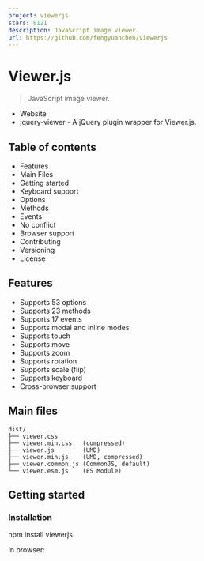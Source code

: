 ```yaml
---
project: viewerjs
stars: 8121
description: JavaScript image viewer.
url: https://github.com/fengyuanchen/viewerjs
---
```


Viewer.js
=========

> JavaScript image viewer.

-   Website
-   jquery-viewer - A jQuery plugin wrapper for Viewer.js.

Table of contents
-----------------

-   Features
-   Main Files
-   Getting started
-   Keyboard support
-   Options
-   Methods
-   Events
-   No conflict
-   Browser support
-   Contributing
-   Versioning
-   License

Features
--------

-   Supports 53 options
-   Supports 23 methods
-   Supports 17 events
-   Supports modal and inline modes
-   Supports touch
-   Supports move
-   Supports zoom
-   Supports rotation
-   Supports scale (flip)
-   Supports keyboard
-   Cross-browser support

Main files
----------

```
dist/
├── viewer.css
├── viewer.min.css   (compressed)
├── viewer.js        (UMD)
├── viewer.min.js    (UMD, compressed)
├── viewer.common.js (CommonJS, default)
└── viewer.esm.js    (ES Module)
```

Getting started
---------------

### Installation

npm install viewerjs

In browser:

<link  href\="/path/to/viewer.css" rel\="stylesheet"\>
<script src\="/path/to/viewer.js"\></script\>

The cdnjs provides CDN support for Viewer.js's CSS and JavaScript. You can find the links here.

### Usage

#### Syntax

new Viewer(element\[, options\])

-   **element**
    
    -   Type: `HTMLElement`
    -   The target image or container of images for viewing.
-   **options** (optional)
    
    -   Type: `Object`
    -   The options for viewing. Check out the available options.

#### Example

<!-- a block container is required -->
<div\>
  <img id\="image" src\="picture.jpg" alt\="Picture"\>
</div\>

<div\>
  <ul id\="images"\>
    <li\><img src\="picture-1.jpg" alt\="Picture 1"\></li\>
    <li\><img src\="picture-2.jpg" alt\="Picture 2"\></li\>
    <li\><img src\="picture-3.jpg" alt\="Picture 3"\></li\>
  </ul\>
</div\>

// You should import the CSS file.
// import 'viewerjs/dist/viewer.css';
import Viewer from 'viewerjs';

// View an image.
const viewer \= new Viewer(document.getElementById('image'), {
  inline: true,
  viewed() {
    viewer.zoomTo(1);
  },
});
// Then, show the image by clicking it, or call \`viewer.show()\`.

// View a list of images.
// Note: All images within the container will be found by calling \`element.querySelectorAll('img')\`.
const gallery \= new Viewer(document.getElementById('images'));
// Then, show one image by click it, or call \`gallery.show()\`.

Keyboard support
----------------

> Only available in modal mode.

-   `Esc`: Exit full screen or close the viewer or exit modal mode or stop play.
-   `Space`: Stop play.
-   `Tab`: Switch the focus state on the buttons in the viewer.
-   `Enter`: Trigger the click event handler on the button.
-   `←`: View the previous image.
-   `→`: View the next image.
-   `↑`: Zoom in the image.
-   `↓`: Zoom out the image.
-   `Ctrl + 0`: Zoom out to initial size.
-   `Ctrl + 1`: Zoom in to natural size.

⬆ back to top

Options
-------

You may set viewer options with `new Viewer(image, options)`. If you want to change the global default options, You may use `Viewer.setDefaults(options)`.

### backdrop

-   Type: `Boolean` or `String`
-   Default: `true`

Enable the modal backdrop, specify `static` for the backdrop that will not close the modal on click.

### button

-   Type: `Boolean`
-   Default: `true`

Show the button on the top-right of the viewer.

### navbar

-   Type: `Boolean` or `Number`
-   Default: `true`
-   Options:
    -   `0` or `false`: hide the navbar
    -   `1` or `true`: show the navbar
    -   `2`: show the navbar only when the screen width is greater than 768 pixels
    -   `3`: show the navbar only when the screen width is greater than 992 pixels
    -   `4`: show the navbar only when the screen width is greater than 1200 pixels

Specify the visibility of the navbar.

### title

-   Type: `Boolean` or `Number` or `Function` or `Array`
-   Default: `true`
-   Options:
    -   `0` or `false`: hide the title
    -   `1` or `true` or `Function` or `Array`: show the title
    -   `2`: show the title only when the screen width is greater than 768 pixels
    -   `3`: show the title only when the screen width is greater than 992 pixels
    -   `4`: show the title only when the screen width is greater than 1200 pixels
    -   `Function`: customize the title content
    -   `[Number, Function]`: the first element indicate the visibility, the second element customize the title content

Specify the visibility and the content of the title.

> The name comes from the `alt` attribute of an image element or the image name parsed from its URL.

For example, `title: 4` equals to:

new Viewer(image, {
  title: \[4, (image, imageData) \=> \`${image.alt} (${imageData.naturalWidth} × ${imageData.naturalHeight})\`\]
});

### toolbar

-   Type: `Boolean` or `Number` or `Object`
-   Default: `true`
-   Options:
    -   `0` or `false`: hide the toolbar.
    -   `1` or `true`: show the toolbar.
    -   `2`: show the toolbar only when the screen width is greater than 768 pixels.
    -   `3`: show the toolbar only when the screen width is greater than 992 pixels.
    -   `4`: show the toolbar only when the screen width is greater than 1200 pixels.
    -   `{ key: Boolean | Number }`: show or hide the toolbar.
    -   `{ key: String }`: customize the size of the button.
    -   `{ key: Function }`: customize the click handler of the button.
    -   `{ key: { show: Boolean | Number, size: String, click: Function }`: customize each property of the button.
    -   Available built-in keys: "zoomIn", "zoomOut", "oneToOne", "reset", "prev", "play", "next", "rotateLeft", "rotateRight", "flipHorizontal", "flipVertical".
    -   Available built-in sizes: "small", "medium" (default) and "large".

Specify the visibility and layout of the toolbar its buttons.

For example, `toolbar: 4` equals to:

new Viewer(image, {
  toolbar: {
    zoomIn: 4,
    zoomOut: 4,
    oneToOne: 4,
    reset: 4,
    prev: 4,
    play: {
      show: 4,
      size: 'large',
    },
    next: 4,
    rotateLeft: 4,
    rotateRight: 4,
    flipHorizontal: 4,
    flipVertical: 4,
  },
});

> see more for custom toolbar.

### className

-   Type: `String`
-   Default: `''`

Custom class name(s) to add to the viewer's root element.

### container

-   Type: `Element` or `String`
-   Default: `'body'`
-   An element or a valid selector for Document.querySelector

Container to place the viewer in the modal mode.

> Only available when the `inline` option is set to `false`.

### filter

-   Type: `Function`
-   Default: `null`

Filter the images for viewing (should return `true` if the image is viewable, return `false` to ignore the image).

For example:

new Viewer(image, {
  filter(image) {
    return image.complete;
  },
});

> Note that images without the `src` attribute set will be ignored by default.

### fullscreen

-   Type: `Boolean` or `FullscreenOptions`
-   Default: `true`

Enable to request full screen when play.

> Requires the browser supports Fullscreen API.

### inheritedAttributes

-   Type: `Array`
-   Default: `['crossOrigin', 'decoding', 'isMap', 'loading', 'referrerPolicy', 'sizes', 'srcset', 'useMap']`

Define the extra attributes to inherit from the original image.

> Note that the basic attributes `src` and `alt` will always inherit from the original image.

### initialCoverage

-   Type: `Number`
-   Default: `0.9`

Define the initial coverage of the viewing image. It must a positive number between 0 (0%) and 1 (100%).

### initialViewIndex

-   Type: `Number`
-   Default: `0`

Define the initial index of the image for viewing.

> Also used as the default parameter value of the `view` method.

### inline

-   Type: `Boolean`
-   Default: `false`

Enable inline mode.

### interval

-   Type: `Number`
-   Default: `5000`

The amount of time to delay between automatically cycling an image when playing.

### keyboard

-   Type: `Boolean`
-   Default: `true`

Enable keyboard support.

### focus

-   Type: `Boolean`
-   Default: `true`

Focus the active item in the navbar when initialized.

> Requires the `keyboard` option set to `true`.

### loading

-   Type: `Boolean`
-   Default: `true`

Indicate if showing a loading spinner when loading the image or not.

### loop

-   Type: `Boolean`
-   Default: `true`

Indicate if enabling loop viewing or not.

> If the current image is the last one, then the next one to view is the first one, and vice versa.

### minWidth

-   Type: `Number`
-   Default: 200

Define the minimum width of the viewer.

> Only available in inline mode (set the `inline` option to `true`).

### minHeight

-   Type: `Number`
-   Default: 100

Define the minimum height of the viewer.

> Only available in inline mode (set the `inline` option to `true`).

### movable

-   Type: `Boolean`
-   Default: `true`

Enable to move the image.

### rotatable

-   Type: `Boolean`
-   Default: `true`

Enable to rotate the image.

### scalable

-   Type: `Boolean`
-   Default: `true`

Enable to scale the image.

### zoomable

-   Type: `Boolean`
-   Default: `true`

Enable to zoom the image.

### zoomOnTouch

-   Type: `Boolean`
-   Default: `true`

Enable to zoom the current image by dragging on the touch screen.

### zoomOnWheel

-   Type: `Boolean`
-   Default: `true`

Enable to zoom the image by wheeling the mouse.

### slideOnTouch

-   Type: `Boolean`
-   Default: `true`

Enable to slide to the next or previous image by swiping on the touch screen.

### toggleOnDblclick

-   Type: `Boolean`
-   Default: `true`

Indicate if toggle the image size between its natural size and initial size when double click on the image or not.

In other words, call the `toggle` method automatically when double click on the image.

> Requires `dblclick` event support.

### tooltip

-   Type: `Boolean`
-   Default: `true`

Show the tooltip with image ratio (percentage) when zooming in or zooming out.

### transition

-   Type: `Boolean`
-   Default: `true`

Enable CSS3 Transition for some special elements.

### zIndex

-   Type: `Number`
-   Default: `2015`

Define the CSS `z-index` value of the viewer in modal mode.

### zIndexInline

-   Type: `Number`
-   Default: `0`

Define the CSS `z-index` value of the viewer in inline mode.

### zoomRatio

-   Type: `Number`
-   Default: `0.1`

Define the ratio when zooming the image by wheeling the mouse.

### minZoomRatio

-   Type: `Number`
-   Default: `0.01`

Define the min ratio of the image when zooming out.

### maxZoomRatio

-   Type: `Number`
-   Default: `100`

Define the max ratio of the image when zooming in.

### url

-   Type: `String` or `Function`
-   Default: `'src'`

Define where to get the original image URL for viewing.

> If it is a string, it should be one of the attributes of each image element. If it is a function, it should return a valid image URL.

For example:

<img src\="picture.jpg?size=160"\>

new Viewer(image, {
  url(image) {
    return image.src.replace('?size=160', '');
  },
});

### ready

-   Type: `Function`
-   Default: `null`

Shortcut of the `ready` event.

### show

-   Type: `Function`
-   Default: `null`

Shortcut of the `show` event.

### shown

-   Type: `Function`
-   Default: `null`

Shortcut of the `shown` event.

### hide

-   Type: `Function`
-   Default: `null`

Shortcut of the `hide` event.

### hidden

-   Type: `Function`
-   Default: `null`

Shortcut of the `hidden` event.

### view

-   Type: `Function`
-   Default: `null`

Shortcut of the `view` event.

### viewed

-   Type: `Function`
-   Default: `null`

Shortcut of the `viewed` event.

### move

-   Type: `Function`
-   Default: `null`

Shortcut of the `move` event.

### moved

-   Type: `Function`
-   Default: `null`

Shortcut of the `moved` event.

### rotate

-   Type: `Function`
-   Default: `null`

Shortcut of the `rotate` event.

### rotated

-   Type: `Function`
-   Default: `null`

Shortcut of the `rotated` event.

### scale

-   Type: `Function`
-   Default: `null`

Shortcut of the `scale` event.

### scaled

-   Type: `Function`
-   Default: `null`

Shortcut of the `scaled` event.

### zoom

-   Type: `Function`
-   Default: `null`

Shortcut of the `zoom` event.

### zoomed

-   Type: `Function`
-   Default: `null`

Shortcut of the `zoomed` event.

### play

-   Type: `Function`
-   Default: `null`

Shortcut of the `play` event.

### stop

-   Type: `Function`
-   Default: `null`

Shortcut of the `stop` event.

⬆ back to top

Methods
-------

All methods allow chain composition.

As there are some **asynchronous** processes when start the viewer, you should call a method only when it is available, see the following **lifecycle**:

new Viewer(image, {
  ready() {
    // 2 methods are available here: "show" and "destroy".
  },
  shown() {
    // 9 methods are available here: "hide", "view", "prev", "next", "play", "stop", "full", "exit" and "destroy".
  },
  viewed() {
    // All methods are available here except "show".
    this.viewer.zoomTo(1).rotateTo(180);
  }
});

### show(\[immediate\])

-   **immediate** (optional):
    -   Type: `Boolean`
    -   Default: `false`
    -   Indicates if show the viewer immediately or not.

Show the viewer.

> Only available in modal mode.

### hide(\[immediate\])

-   **immediate** (optional):
    -   Type: `Boolean`
    -   Default: `false`
    -   Indicates if hide the viewer immediately or not.

Hide the viewer.

> Only available in modal mode.

### view(\[index\])

-   **index** (optional):
    -   Type: `Number`
    -   Default: `0` (inherits from the `initialViewIndex` option)
    -   The index of the image for viewing

View one of the images with the image index. If the viewer is hidden, it will be shown first.

viewer.view(1); // View the second image

### prev(\[loop=false\])

-   **loop** (optional):
    -   Type: `Boolean`
    -   Default: `false`
    -   Indicate if turn to view the last one when it is the first one at present.

View the previous image.

### next(\[loop=false\])

-   **loop** (optional):
    -   Type: `Boolean`
    -   Default: `false`
    -   Indicate if turn to view the first one when it is the last one at present.

View the next image.

### move(x\[, y = x\])

-   **x**:
    
    -   Type: `Number`
    -   The moving distance in the horizontal direction.
-   **y** (optional):
    
    -   Type: `Number`
    -   The moving distance in the vertical direction.
    -   If not present, its default value is `x`

Move the image with relative offsets.

viewer.move(1);
viewer.move(\-1, 0); // Move left
viewer.move(1, 0);  // Move right
viewer.move(0, \-1); // Move up
viewer.move(0, 1);  // Move down

### moveTo(x\[, y = x\])

-   **x**:
    
    -   Type: `Number`
    -   The new position in the horizontal direction.
-   **y** (optional):
    
    -   Type: `Number`
    -   The new position in the vertical direction.
    -   If not present, its default value is `x`.

Move the image to an absolute point.

### rotate(degree)

-   **degree**:
    -   Type: `Number`
    -   Rotate right: requires a positive number (degree > 0)
    -   Rotate left: requires a negative number (degree < 0)

Rotate the image with a relative degree.

viewer.rotate(90);
viewer.rotate(\-90);

### rotateTo(degree)

-   **degree**:
    -   Type: `Number`

Rotate the image to an absolute degree.

viewer.rotateTo(0); // Reset to zero degree
viewer.rotateTo(360); // Rotate a full round

### scale(scaleX\[, scaleY\])

-   **scaleX**:
    
    -   Type: `Number`
    -   Default: `1`
    -   The scaling factor to apply on the abscissa of the image
    -   When equal to `1` it does nothing.
-   **scaleY** (optional):
    
    -   Type: `Number`
    -   The scaling factor to apply on the ordinate of the image
    -   If not present, its default value is `scaleX`.

Scale the image.

viewer.scale(\-1); // Flip both horizontal and vertical
viewer.scale(\-1, 1); // Flip horizontal
viewer.scale(1, \-1); // Flip vertical

### scaleX(scaleX)

-   **scaleX**:
    -   Type: `Number`
    -   Default: `1`
    -   The scaling factor to apply on the abscissa of the image
    -   When equal to `1` it does nothing

Scale the abscissa of the image.

viewer.scaleX(\-1); // Flip horizontal

### scaleY(scaleY)

-   **scaleY**:
    -   Type: `Number`
    -   Default: `1`
    -   The scaling factor to apply on the ordinate of the image
    -   When equal to `1` it does nothing

Scale the ordinate of the image.

viewer.scaleY(\-1); // Flip vertical

### zoom(ratio\[, showTooltip\[, pivot\]\])

-   **ratio**:
    
    -   Type: `Number`
    -   Zoom in: requires a positive number (ratio > 0)
    -   Zoom out: requires a negative number (ratio < 0)
-   **showTooltip** (optional):
    
    -   Type: `Boolean`
    -   Default: `false`
    -   Indicates whether to show the tooltip.
-   **pivot** (optional):
    
    -   Type: `Object`
    -   Default: `null`
    -   Schema: `{ x: Number, y: Number }`
    -   The pivot point coordinate for zooming.

Zoom the image with a relative ratio

viewer.zoom(0.1);
viewer.zoom(\-0.1);

### zoomTo(ratio\[, showTooltip\[, pivot\]\])

-   **ratio**:
    
    -   Type: `Number`
    -   Requires a positive number (ratio > 0)
-   **showTooltip** (optional):
    
    -   Type: `Boolean`
    -   Default: `false`
    -   Indicates whether to show the tooltip.
-   **pivot** (optional):
    
    -   Type: `Object`
    -   Default: `null`
    -   Schema: `{ x: Number, y: Number }`
    -   The pivot point coordinate for zooming.

Zoom the image to an absolute ratio.

viewer.zoomTo(0); // Zoom to zero size (0%)
viewer.zoomTo(1); // Zoom to natural size (100%)

// Zoom to 50% from the center of the window.
viewer.zoomTo(.5, {
  x: window.innerWidth / 2,
  y: viewer.innerHeight / 2,
});

### play(\[fullscreen\])

-   **fullscreen** (optional):
    -   Type: `Boolean` or `FullscreenOptions`
    -   Default: `false`
    -   Indicate if request fullscreen or not.

Play the images.

### stop()

Stop play.

### full()

Enter the modal mode.

> Only available in inline mode.

### exit()

Exit the modal mode.

> Only available in inline mode.

### tooltip()

Show the current ratio of the image by percentage.

> Requires the `tooltip` option set to `true`.

### toggle()

Toggle the image size between its current size and natural size.

> Used by the `toggleOnDblclick` option.

### reset()

Reset the image to its initial state.

### update()

Update the viewer instance when the source images changed (added, removed, or sorted).

> If you load images dynamically (with XMLHTTPRequest), you can use this method to add the new images to the viewer instance.

### destroy()

Destroy the viewer and remove the instance.

⬆ back to top

Events
------

All events can access the viewer instance with `this.viewer` in its handler.

> Be careful to use these events with other components which have the same event names, e.g.: Bootstrap's modal.

let viewer;

image.addEventListener('viewed', function () {
  console.log(this.viewer \=== viewer);
  // > true
});

viewer \= new Viewer(image);

### ready

-   **event.bubbles**: `true`
-   **event.cancelable**: `true`
-   **event.detail**: `null`

This event fires when a viewer instance is ready for viewing.

> In modal mode, this event will not be triggered until you click on one of the images.

### show

-   **event.bubbles**: `true`
-   **event.cancelable**: `true`
-   **event.detail**: `null`

This event fires when the viewer modal starts to show.

> Only available in modal mode.

### shown

-   **event.bubbles**: `true`
-   **event.cancelable**: `true`
-   **event.detail**: `null`

This event fires when the viewer modal has shown.

> Only available in modal mode.

### hide

-   **event.bubbles**: `true`
-   **event.cancelable**: `true`
-   **event.detail**: `null`

This event fires when the viewer modal starts to hide.

> Only available in modal mode.

### hidden

-   **event.bubbles**: `true`
-   **event.cancelable**: `false`
-   **event.detail**: `null`

This event fires when the viewer modal has hidden.

> Only available in modal mode.

### view

-   **event.bubbles**: `true`
-   **event.cancelable**: `true`
-   **event.detail.index**:
    -   Type: `Number`
    -   The index of the original image.
-   **event.detail.image**:
    -   Type: `HTMLImageElement`
    -   The current image (a clone of the original image).
-   **event.detail.originalImage**:
    -   Type: `HTMLImageElement`
    -   The original image.

This event fires when a viewer starts to show (view) an image.

### viewed

-   **event.bubbles**: `true`
-   **event.cancelable**: `false`
-   **event.detail**: the same as the `view` event.

This event fires when a viewer has shown (viewed) an image.

### move

-   **event.bubbles**: `true`
-   **event.cancelable**: `true`
-   **event.detail.x**:
    -   Type: `Number`
    -   The new position in the horizontal direction.
-   **event.detail.y**:
    -   Type: `Number`
    -   The new position in the vertical direction.
-   **event.detail.oldX**:
    -   Type: `Number`
    -   The old position in the horizontal direction.
-   **event.detail.oldY**:
    -   Type: `Number`
    -   The old position in the vertical direction.
-   **event.detail.originalEvent**:
    -   Type: `Event` or `null`
    -   Options: `pointermove`, `touchmove`, and `mousemove`.

This event fires when a viewer starts to move an image.

### moved

-   **event.bubbles**: `true`
-   **event.cancelable**: `false`
-   **event.detail**: the same as the `move` event.

This event fires when a viewer has moved an image.

### rotate

-   **event.bubbles**: `true`
-   **event.cancelable**: `true`
-   **event.detail.degree**:
    -   Type: `Number`
    -   The new rotation degrees.
-   **event.detail.oldDegree**:
    -   Type: `Number`
    -   The old rotation degrees.

This event fires when a viewer starts to rotate an image.

### rotated

-   **event.bubbles**: `true`
-   **event.cancelable**: `false`
-   **event.detail**: the same as the `rotate` event.

This event fires when a viewer has rotated an image.

### scale

-   **event.bubbles**: `true`
-   **event.cancelable**: `true`
-   **event.detail.scaleX**:
    -   Type: `Number`
    -   The new scaling factor in the horizontal direction.
-   **event.detail.scaleY**:
    -   Type: `Number`
    -   The new scaling factor in the vertical direction.
-   **event.detail.oldScaleX**:
    -   Type: `Number`
    -   The old scaling factor in the horizontal direction.
-   **event.detail.oldScaleY**:
    -   Type: `Number`
    -   The old scaling factor in the vertical direction.

This event fires when a viewer starts to scale an image.

### scaled

-   **event.bubbles**: `true`
-   **event.cancelable**: `false`
-   **event.detail**: the same as the `scale` event.

This event fires when a viewer has scaled an image.

### zoom

-   **event.bubbles**: `true`
-   **event.cancelable**: `true`
-   **event.detail.ratio**:
    -   Type: `Number`
    -   The new (next) ratio of the image (`imageData.width / imageData.naturalWidth`).
-   **event.detail.oldRatio**:
    -   Type: `Number`
    -   The old (current) ratio of the image.
-   **event.detail.originalEvent**:
    -   Type: `Event` or `null`
    -   Options: `wheel`, `pointermove`, `touchmove`, and `mousemove`.

This event fires when a viewer starts to zoom (in or out) an image.

### zoomed

-   **event.bubbles**: `true`
-   **event.cancelable**: `false`
-   **event.detail**: the same as the `zoom` event.

This event fires when a viewer has zoomed (in or out) an image.

### play

-   **event.bubbles**: `true`
-   **event.cancelable**: `true`
-   **event.detail**: `null`

This event fires when the viewer starts to play.

> You can abort the playing process by calling `event.preventDefault()`.

### stop

-   **event.bubbles**: `true`
-   **event.cancelable**: `true`
-   **event.detail**: `null`

This event fires when the viewer starts to stop.

> You can abort the stopping process by calling `event.preventDefault()`.

⬆ back to top

No conflict
-----------

If you have to use another viewer with the same namespace, call the `Viewer.noConflict` static method to revert to it.

<script src\="other-viewer.js"\></script\>
<script src\="viewer.js"\></script\>
<script\>
  Viewer.noConflict();
  // Code that uses other \`Viewer\` can follow here.
</script\>

Browser support
---------------

-   Chrome (latest)
-   Firefox (latest)
-   Safari (latest)
-   Opera (latest)
-   Edge (latest)
-   Internet Explorer 9+

Contributing
------------

Please read through our contributing guidelines.

Versioning
----------

Maintained under the Semantic Versioning guidelines.

License
-------

MIT © Chen Fengyuan

⬆ back to top
